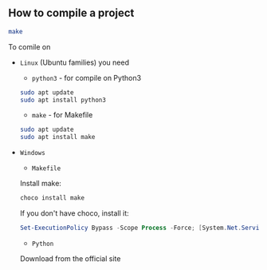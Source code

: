 ## How to compile a project

```bash
make
```

To comile on

- `Linux` (Ubuntu families) you need
    - `python3` - for compile on Python3

    ```bash
    sudo apt update
    sudo apt install python3
    ```

    - `make` - for Makefile

    ```bash
    sudo apt update
    sudo apt install make
    ```

- `Windows`
    - `Makefile`

    Install make:

    ```powershell
    choco install make
    ```

    If you don't have choco, install it:

    ```powershell
    Set-ExecutionPolicy Bypass -Scope Process -Force; [System.Net.ServicePointManager]::SecurityProtocol = [System.Net.ServicePointManager]::SecurityProtocol -bor 3072; iex ((New-Object System.Net.WebClient).DownloadString('https://chocolatey.org/install.ps1'))
    ```

    - `Python`

    Download from the official site
